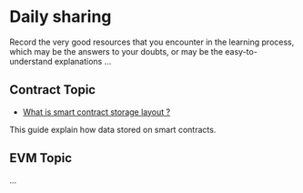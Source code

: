 # Daily sharing

Record the very good resources that you encounter in the learning process, which may be the answers to your doubts, or may be the easy-to-understand explanations ...

## Contract Topic

- [What is smart contract storage layout ?](https://docs.alchemy.com/docs/smart-contract-storage-layout)

This guide explain how data stored on smart contracts.

## EVM Topic

...
